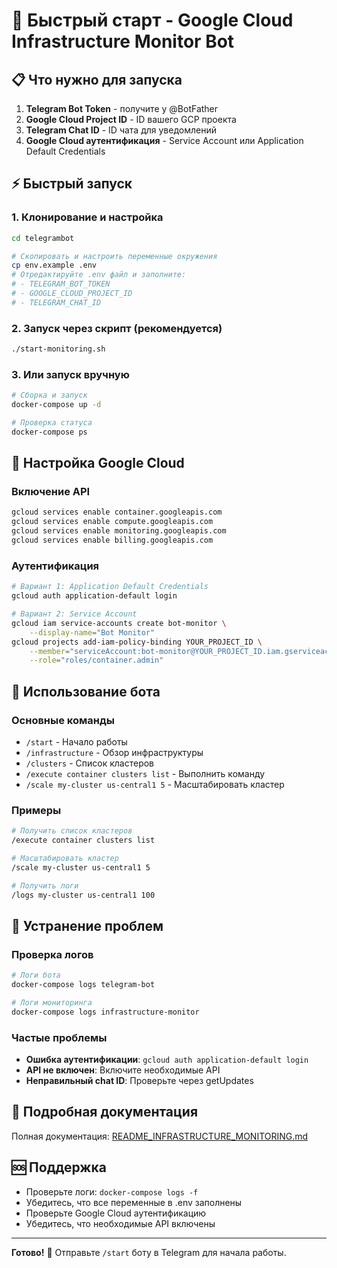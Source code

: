 # 🚀 Быстрый старт - Google Cloud Infrastructure Monitor Bot

## 📋 Что нужно для запуска

1. **Telegram Bot Token** - получите у @BotFather
2. **Google Cloud Project ID** - ID вашего GCP проекта
3. **Telegram Chat ID** - ID чата для уведомлений
4. **Google Cloud аутентификация** - Service Account или Application Default Credentials

## ⚡ Быстрый запуск

### 1. Клонирование и настройка
```bash
cd telegrambot

# Скопировать и настроить переменные окружения
cp env.example .env
# Отредактируйте .env файл и заполните:
# - TELEGRAM_BOT_TOKEN
# - GOOGLE_CLOUD_PROJECT_ID  
# - TELEGRAM_CHAT_ID
```

### 2. Запуск через скрипт (рекомендуется)
```bash
./start-monitoring.sh
```

### 3. Или запуск вручную
```bash
# Сборка и запуск
docker-compose up -d

# Проверка статуса
docker-compose ps
```

## 🔧 Настройка Google Cloud

### Включение API
```bash
gcloud services enable container.googleapis.com
gcloud services enable compute.googleapis.com
gcloud services enable monitoring.googleapis.com
gcloud services enable billing.googleapis.com
```

### Аутентификация
```bash
# Вариант 1: Application Default Credentials
gcloud auth application-default login

# Вариант 2: Service Account
gcloud iam service-accounts create bot-monitor \
    --display-name="Bot Monitor"
gcloud projects add-iam-policy-binding YOUR_PROJECT_ID \
    --member="serviceAccount:bot-monitor@YOUR_PROJECT_ID.iam.gserviceaccount.com" \
    --role="roles/container.admin"
```

## 📱 Использование бота

### Основные команды
- `/start` - Начало работы
- `/infrastructure` - Обзор инфраструктуры
- `/clusters` - Список кластеров
- `/execute container clusters list` - Выполнить команду
- `/scale my-cluster us-central1 5` - Масштабировать кластер

### Примеры
```bash
# Получить список кластеров
/execute container clusters list

# Масштабировать кластер
/scale my-cluster us-central1 5

# Получить логи
/logs my-cluster us-central1 100
```

## 🐛 Устранение проблем

### Проверка логов
```bash
# Логи бота
docker-compose logs telegram-bot

# Логи мониторинга
docker-compose logs infrastructure-monitor
```

### Частые проблемы
- **Ошибка аутентификации**: `gcloud auth application-default login`
- **API не включен**: Включите необходимые API
- **Неправильный chat ID**: Проверьте через getUpdates

## 📖 Подробная документация

Полная документация: [README_INFRASTRUCTURE_MONITORING.md](README_INFRASTRUCTURE_MONITORING.md)

## 🆘 Поддержка

- Проверьте логи: `docker-compose logs -f`
- Убедитесь, что все переменные в .env заполнены
- Проверьте Google Cloud аутентификацию
- Убедитесь, что необходимые API включены

---

**Готово!** 🎉 Отправьте `/start` боту в Telegram для начала работы.
